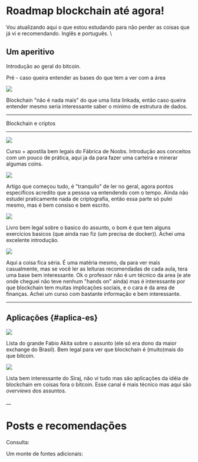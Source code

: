 # Roadmap blockchain até agora! 

Vou atualizando aqui o que estou estudando para não perder as coisas que
já vi e recomendando. Inglês e português. \

## Um aperitivo

Introdução ao geral do bitcoin.

Pré - caso queira entender as bases do que tem a ver com a área 

![](Meu%20%22Roadmap%22%20de%20blockchain%20e%20Bitcoin%20at%C3%A9%20agora.%20|%20Oani's%20pace_files/engComp.png)

Blockchain "não é nada mais" do que uma lista linkada, então caso queira
entender mesmo seria interessante saber o minimo de estrutura de dados.

* * * * *

Blockchain e criptos
___

![](Meu%20%22Roadmap%22%20de%20blockchain%20e%20Bitcoin%20at%C3%A9%20agora.%20|%20Oani's%20pace_files/nathan.png)

Curso + apostila bem legais do Fábrica de Noobs. Introdução aos
conceitos com um pouco de prática, aqui ja da para fazer uma carteira e
minerar algumas coins.

![](Meu%20%22Roadmap%22%20de%20blockchain%20e%20Bitcoin%20at%C3%A9%20agora.%20|%20Oani's%20pace_files/artigo.png)

Artigo que começou tudo, é "tranquilo" de ler no geral, agora pontos
especificos acredito que a pessoa va entendendo com o tempo. Ainda não
estudei praticamente nada de criptografia, então essa parte só pulei
mesmo, mas é bem consiso e bem escrito.

![](Meu%20%22Roadmap%22%20de%20blockchain%20e%20Bitcoin%20at%C3%A9%20agora.%20|%20Oani's%20pace_files/dummies.png)

Livro bem legal sobre o basico do assunto, o bom é que tem alguns
exercicios basicos (que ainda nao fiz (um precisa de docker)). Achei uma
excelente introdução.

![](Meu%20%22Roadmap%22%20de%20blockchain%20e%20Bitcoin%20at%C3%A9%20agora.%20|%20Oani's%20pace_files/mit.png)

Aqui a coisa fica séria. É uma matéria mesmo, da para ver mais
casualmente, mas se você ler as leituras recomendadas de cada aula, tera
uma base bem interessante. Ok o professor não é um técnico da area (e
ate onde cheguei não teve nenhum "hands on" ainda) mas é interessante
por que blockchain tem muitas implicações sociais, e o cara é da area de
finanças. Achei um curso com bastante informação e bem interessante.

* * * * *

Aplicações {#aplica-es}
----------

![](Meu%20%22Roadmap%22%20de%20blockchain%20e%20Bitcoin%20at%C3%A9%20agora.%20|%20Oani's%20pace_files/akita.png)

Lista do grande Fabio Akita sobre o assunto (ele só era dono da maior
exchange do Brasil). Bem legal para ver que blockchain é (muito)mais do
que bitcoin.

![](Meu%20%22Roadmap%22%20de%20blockchain%20e%20Bitcoin%20at%C3%A9%20agora.%20|%20Oani's%20pace_files/siraj.PNG)

Lista bem interessante do Siraj, não vi tudo mas são aplicações da idéia
de blockchain em coisas fora o bitcoin. Esse canal é mais técnico mas
aqui são *overviews* dos assuntos.

\_\_

# Posts e recomendações

[](https://www.akitaonrails.com/2017/11/01/how-does-bitcoin-force-consensus-among-byzantine-generals)

[](https://bitzuma.com/posts/)

Consulta:
[](https://bitcoin.stackexchange.com/search?q=confirmation)

[](http://davidederosa.com/basic-blockchain-programming/)

Um monte de fontes adicionais:
[](https://www.theblockchainacademy.com/resources/)